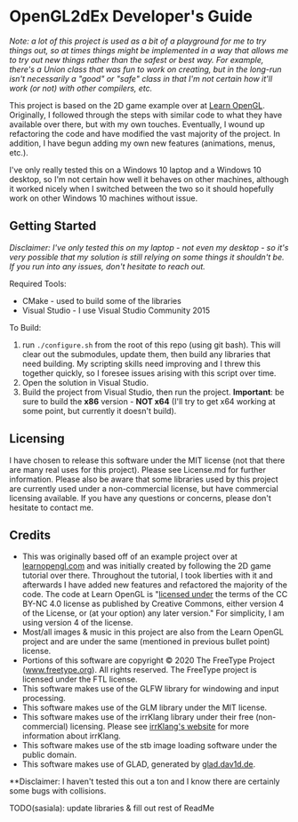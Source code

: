 # OpenGL2dEx Developer's Guide
*Note: a lot of this project is used as a bit of a playground for me to try things out, so at times things might be implemented in a way that allows me to try out new things rather than the safest or best way.  For example, there's a Union class that was fun to work on creating, but in the long-run isn't necessarily a "good" or "safe" class in that I'm not certain how it'll work (or not) with other compilers, etc.*

This project is based on the 2D game example over at [Learn OpenGL](https://learnopengl.com).  Originally, I followed through the steps with similar code to what they have available over there, but with my own touches.  Eventually, I wound up refactoring the code and have modified the vast majority of the project.  In addition, I have begun adding my own new features (animations, menus, etc.).  

I've only really tested this on a Windows 10 laptop and a Windows 10 desktop, so I'm not certain how well it behaves on other machines, although it worked nicely when I switched between the two so it should hopefully work on other Windows 10 machines without issue.

## Getting Started
*Disclaimer: I've only tested this on my laptop - not even my desktop - so it's very possible that my solution is still relying on some things it shouldn't be.  If you run into any issues, don't hesitate to reach out.*

Required Tools:
 * CMake - used to build some of the libraries
 * Visual Studio - I use Visual Studio Community 2015

To Build:
1. run ```./configure.sh``` from the root of this repo (using git bash).  This will clear out the submodules, update them, then build any libraries that need building.  My scripting skills need improving and I threw this together quickly, so I foresee issues arising with this script over time.
2. Open the solution in Visual Studio.
3. Build the project from Visual Studio, then run the project.  **Important**: be sure to build the **x86** version - **NOT x64** (I'll try to get x64 working at some point, but currently it doesn't build).

## Licensing
I have chosen to release this software under the MIT license (not that there are many real uses for this project).  Please see License.md for further information.  Please also be aware that some libraries used by this project are currently used under a non-commercial license, but have commercial licensing available.  If you have any questions or concerns, please don't hesitate to contact me.

## Credits
 * This was originally based off of an example project over at [learnopengl.com](https://learnopengl.com) and was initially created by following the 2D game tutorial over there.  Throughout the tutorial, I took liberties with it and afterwards I have added new features and refactored the majority of the code.  The code at Learn OpenGL is "[licensed under](https://learnopengl.com/About) the terms of the CC BY-NC 4.0 license as published by Creative Commons, either version 4 of the License, or (at your option) any later version."  For simplicity, I am using version 4 of the license.
 * Most/all images & music in this project are also from the Learn OpenGL project and are under the same (mentioned in previous bullet point) license.
 * Portions of this software are copyright © 2020 The FreeType Project (www.freetype.org).  All rights reserved.  The FreeType project is licensed under the FTL license.
 * This software makes use of the GLFW library for windowing and input processing.
 * This software makes use of the GLM library under the MIT license.
 * This software makes use of the irrKlang library under their free (non-commercial) licensing.  Please see [irrKlang's website](https://www.ambiera.com/irrklang/index.html) for more information about irrKlang.
 * This software makes use of the stb image loading software under the public domain.
 * This software makes use of GLAD, generated by [glad.dav1d.de](https://glad.dav1d.de/).

**Disclaimer: I haven't tested this out a ton and I know there are certainly some bugs with collisions.

TODO(sasiala): update libraries & fill out rest of ReadMe
